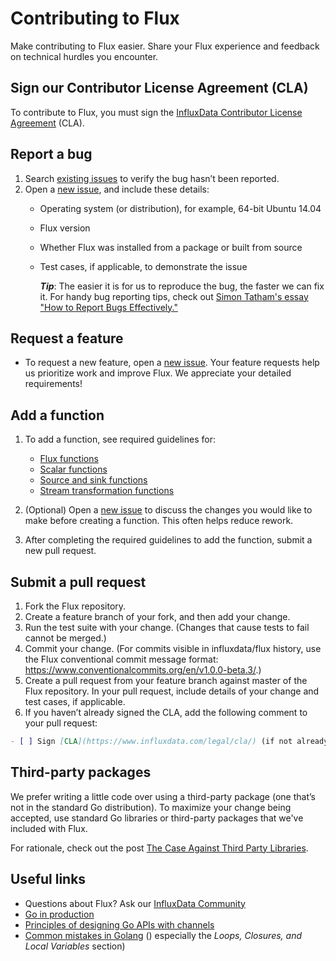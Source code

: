 # Contributing to Flux 

Make contributing to Flux easier. Share your Flux experience and feedback on technical hurdles you encounter. 

## Sign our Contributor License Agreement (CLA)
To contribute to Flux, you must sign the [InfluxData Contributor License Agreement](https://www.influxdata.com/legal/cla/) (CLA).

## Report a bug
1. Search [existing issues](https://github.com/influxdata/flux/issues) to verify the bug hasn’t been reported.
2. Open a [new issue](https://github.com/influxdata/flux/issues/new), and include these details:
   * Operating system (or distribution), for example, 64-bit Ubuntu 14.04
   * Flux version
   * Whether Flux was installed from a package or built from source
   * Test cases, if applicable, to demonstrate the issue
   
        **_Tip_**: The easier it is for us to reproduce the bug, the faster we can fix it. For handy bug reporting tips, check out [Simon Tatham's essay "How to Report Bugs Effectively."](http://www.chiark.greenend.org.uk/~sgtatham/bugs.html)

## Request a feature
* To request a new feature, open a [new issue](https://github.com/influxdata/flux/issues/new). Your feature requests help us prioritize work and improve Flux. We appreciate your detailed requirements!

## Add a function
1. To add a function, see required guidelines for:
   * [Flux functions](https://github.com/influxdata/flux/docs/contributing/Flux_Functions.md)
   * [Scalar functions](https://github.com/influxdata/flux/docs/contributing/Scalar_Functions.md)
   * [Source and sink functions](https://github.com/influxdata/flux/docs/contributing/Source_Sink_Functions.md)
   * [Stream transformation functions](https://github.com/influxdata/flux/docs/contributing/Stream_Transformation_Functions.md)

2. (Optional) Open a [new issue](https://github.com/influxdata/flux/issues/new) to discuss the changes you would like to make before creating a function. This often helps reduce rework.

3. After completing the required guidelines to add the function, submit a new pull request.

## Submit a pull request
1. Fork the Flux repository.
2. Create a feature branch of your fork, and then add your change. 
3. Run the test suite with your change. (Changes that cause tests to fail cannot be merged.)
4. Commit your change. (For commits visible in influxdata/flux history, use the Flux conventional commit message format: https://www.conventionalcommits.org/en/v1.0.0-beta.3/.)
5. Create a pull request from your feature branch against master of the Flux repository. In your pull request, include details of your change and test cases, if applicable. 
6. If you haven’t already signed the CLA, add the following comment to your pull request:

```md
- [ ] Sign [CLA](https://www.influxdata.com/legal/cla/) (if not already signed)
```

## Third-party packages
We prefer writing a little code over using a third-party package (one that’s not in the standard Go distribution). To maximize your change being accepted, use standard Go libraries or third-party packages that we've included with Flux.

For rationale, check out the post [The Case Against Third Party Libraries](http://blog.gopheracademy.com/advent-2014/case-against-3pl/).

## Useful links
- Questions about Flux? Ask our [InfluxData Community](https://community.influxdata.com/)
- [Go in production](http://peter.bourgon.org/go-in-production/)
- [Principles of designing Go APIs with channels](https://inconshreveable.com/07-08-2014/principles-of-designing-go-apis-with-channels/)
- [Common mistakes in Golang](http://soryy.com/blog/2014/common-mistakes-with-go-lang/) ()
  especially the _Loops, Closures, and Local Variables_ section)
